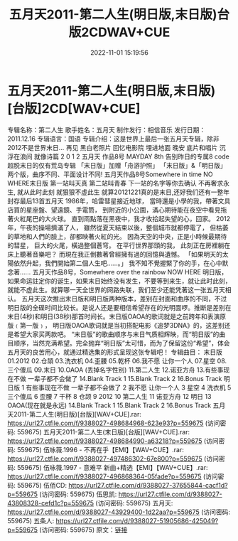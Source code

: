 ﻿---
title: 五月天2011-第二人生(明日版,末日版)台版2CDWAV+CUE
date: 2022-11-01 15:19:56
categories: WAV车载音乐、镜像
tags: 华语中文
---
# 五月天2011-第二人生(明日版,末日版)[台版]2CD[WAV+CUE]

专辑名称：第二人生
歌手姓名：五月天
制作发行：相信音乐
发行日期：2011.12.16
专辑语言：国语
专辑介绍：这是世界上最后一张五月天专辑，除非2012不是世界末日…
再见 黑白老照片 回忆电影院 埋进地面
晚安 底片和唱片 沉浮在浪间 就像诗篇
2 0 1 2
五月天
作品8号
MAYDAY 8th
告别昨日的专属8 code
超脱末日的仅有荒岛专辑
「末日版」加赠「舟游护照」
「末日版」&「明日版」两个版，曲序不同、平面设计不同!
五月天作品8号Somewhere in time NO WHERE末日版
第一站叫天真 第二站叫青春 下一站的名字等你去确认
不再奢求永生,
就从此时此刻 就狠狠不虚此生
就算20121221真的是末日,还好我们还有一整年封存最后13首五月天
1986年，哈雷彗星接近地球，
當時還是小學的我，帶著文具店買的星座盤、望遠鏡、手電筒，
到附近的小公園，滿心期待能在夜空中看見拖著火紅尾巴的大火球。
直到雨點落在黑夜中，我才收拾起失望的心，回家。
2012年，午夜的操場擠滿了人，
雖然從夏天結束以後，整個城市就都停電了，
但枯萎的草地和人們的臉上，卻都映著火紅的光。
因為天空的中央，正是小時候最期待的彗星，
巨大的火尾，橫過整個蒼穹。
在平行世界那頭的我，
此刻正在房裡躺在床上聽著音樂吧？
而現在我正倒數著曾經擁有過的回憶與遺憾。
「如果明天的太陽依然升起，我們開始第二個人生吧......。」
我不知不覺握緊了你的手，在心中默念著......
五月天作品8号，Somewhere over the rainbow NOW HERE
明日版，如果命运註定你的诞生，如果末日始终没有发生，不要等到来生，就让此时此刻，就能不虚此生。就算哪一天全世界的网路失联，我们至少还能凭著这一张五月天相认。
五月天这次推出末日版和明日版两种版本，差别在封面和曲序的不同，不过明日版的全碟时间比较长。是说人还是要相信希望存在的光明面啰。推断是差别在末日(4秒)和明日(38秒)那首时间长。末日版OAOA的歌词就是之前跨年和表演原版﹙第一版﹚，
明日版OAOA歌词就是当初搭配电影《追梦3DNA》的，这差别还是希望大家买两款吧。
“末日版”的歌曲顺序与末日气质相辉映，而“明日版”的曲目顺序，当然充满希望。完全抛弃“明日版”太可惜，而为了保留这份“希望”，体会五月天的良苦用心，就通过精选集的形式呈现这张专辑吧！
专辑曲目：
末日版
01.2012
02.仓頡
03.洗衣机
04.歪腰
05.乾杯
06.我不愿 让你一个人
07.星空
08.三个傻瓜
09.末日
10.OAOA (丢掉名字性别)
11.第二人生
12.诺亚方舟
13.有些事现在不做 一辈子都不会做了
14.Blank Track 1
15.Blank Track 2
16.Bonus Track
明日版
1 有些事现在不做 一辈子都不会做了
2 我不愿 让你一个人
3 星空
4 洗衣机
5 三个傻瓜
6 歪腰
7 干杯
8 仓颉
9 2012
10 第二人生
11 诺亚方舟
12 明日
13 OAOA(现在就是永远)
14.Blank Track 1
15.Blank Track 2
16.Bonus Track
五月天2011-第二人生(明日版)[台版][WAV+CUE].rar: https://url27.ctfile.com/f/9388027-498684968-623e93?p=559675
(访问密码: 559675)
五月天2011-第二人生(末日版)[台版][WAV+CUE].rar: https://url27.ctfile.com/f/9388027-498684990-a63218?p=559675
(访问密码: 559675)
伍咏薇.1996 - 不再在乎【EMI】【WAV+CUE】.rar: https://url27.ctfile.com/f/9388027-497486302-67e800?p=559675
(访问密码: 559675)
伍咏薇.1997 - 意难平 新曲+精选【EMI】【WAV+CUE】.rar: https://url27.ctfile.com/f/9388027-496868364-05fade?p=559675
(访问密码: 559675)
伍佰CD: https://url27.ctfile.com/d/9388027-37655844-cacf1d?p=559675
(访问密码: 559675)
伍思凯: https://url27.ctfile.com/d/9388027-43808328-cefd1c?p=559675
(访问密码: 559675)
五月天: https://url27.ctfile.com/d/9388027-43929400-1d22aa?p=559675
(访问密码: 559675)
五条人: https://url27.ctfile.com/d/9388027-51905686-425049?p=559675
(访问密码: 559675)
原文：[链接](https://blog.sina.com.cn/s/blog_1647c7e760103104q.html)